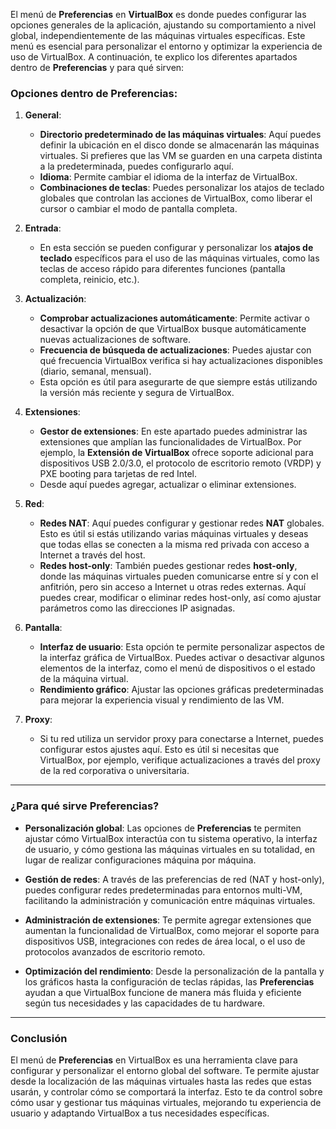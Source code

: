 El menú de **Preferencias** en **VirtualBox** es donde puedes configurar las opciones generales de la aplicación, ajustando su comportamiento a nivel global, independientemente de las máquinas virtuales específicas. Este menú es esencial para personalizar el entorno y optimizar la experiencia de uso de VirtualBox. A continuación, te explico los diferentes apartados dentro de **Preferencias** y para qué sirven:

### Opciones dentro de **Preferencias**:

1. **General**:
   - **Directorio predeterminado de las máquinas virtuales**: Aquí puedes definir la ubicación en el disco donde se almacenarán las máquinas virtuales. Si prefieres que las VM se guarden en una carpeta distinta a la predeterminada, puedes configurarlo aquí.
   - **Idioma**: Permite cambiar el idioma de la interfaz de VirtualBox.
   - **Combinaciones de teclas**: Puedes personalizar los atajos de teclado globales que controlan las acciones de VirtualBox, como liberar el cursor o cambiar el modo de pantalla completa.

2. **Entrada**:
   - En esta sección se pueden configurar y personalizar los **atajos de teclado** específicos para el uso de las máquinas virtuales, como las teclas de acceso rápido para diferentes funciones (pantalla completa, reinicio, etc.).

3. **Actualización**:
   - **Comprobar actualizaciones automáticamente**: Permite activar o desactivar la opción de que VirtualBox busque automáticamente nuevas actualizaciones de software.
   - **Frecuencia de búsqueda de actualizaciones**: Puedes ajustar con qué frecuencia VirtualBox verifica si hay actualizaciones disponibles (diario, semanal, mensual).
   - Esta opción es útil para asegurarte de que siempre estás utilizando la versión más reciente y segura de VirtualBox.

4. **Extensiones**:
   - **Gestor de extensiones**: En este apartado puedes administrar las extensiones que amplían las funcionalidades de VirtualBox. Por ejemplo, la **Extensión de VirtualBox** ofrece soporte adicional para dispositivos USB 2.0/3.0, el protocolo de escritorio remoto (VRDP) y PXE booting para tarjetas de red Intel.
   - Desde aquí puedes agregar, actualizar o eliminar extensiones.

5. **Red**:
   - **Redes NAT**: Aquí puedes configurar y gestionar redes **NAT** globales. Esto es útil si estás utilizando varias máquinas virtuales y deseas que todas ellas se conecten a la misma red privada con acceso a Internet a través del host.
   - **Redes host-only**: También puedes gestionar redes **host-only**, donde las máquinas virtuales pueden comunicarse entre sí y con el anfitrión, pero sin acceso a Internet u otras redes externas. Aquí puedes crear, modificar o eliminar redes host-only, así como ajustar parámetros como las direcciones IP asignadas.

6. **Pantalla**:
   - **Interfaz de usuario**: Esta opción te permite personalizar aspectos de la interfaz gráfica de VirtualBox. Puedes activar o desactivar algunos elementos de la interfaz, como el menú de dispositivos o el estado de la máquina virtual.
   - **Rendimiento gráfico**: Ajustar las opciones gráficas predeterminadas para mejorar la experiencia visual y rendimiento de las VM.

7. **Proxy**:
   - Si tu red utiliza un servidor proxy para conectarse a Internet, puedes configurar estos ajustes aquí. Esto es útil si necesitas que VirtualBox, por ejemplo, verifique actualizaciones a través del proxy de la red corporativa o universitaria.

---

### ¿Para qué sirve **Preferencias**?

- **Personalización global**: Las opciones de **Preferencias** te permiten ajustar cómo VirtualBox interactúa con tu sistema operativo, la interfaz de usuario, y cómo gestiona las máquinas virtuales en su totalidad, en lugar de realizar configuraciones máquina por máquina.
  
- **Gestión de redes**: A través de las preferencias de red (NAT y host-only), puedes configurar redes predeterminadas para entornos multi-VM, facilitando la administración y comunicación entre máquinas virtuales.

- **Administración de extensiones**: Te permite agregar extensiones que aumentan la funcionalidad de VirtualBox, como mejorar el soporte para dispositivos USB, integraciones con redes de área local, o el uso de protocolos avanzados de escritorio remoto.

- **Optimización del rendimiento**: Desde la personalización de la pantalla y los gráficos hasta la configuración de teclas rápidas, las **Preferencias** ayudan a que VirtualBox funcione de manera más fluida y eficiente según tus necesidades y las capacidades de tu hardware.

---

### Conclusión

El menú de **Preferencias** en VirtualBox es una herramienta clave para configurar y personalizar el entorno global del software. Te permite ajustar desde la localización de las máquinas virtuales hasta las redes que estas usarán, y controlar cómo se comportará la interfaz. Esto te da control sobre cómo usar y gestionar tus máquinas virtuales, mejorando tu experiencia de usuario y adaptando VirtualBox a tus necesidades específicas.